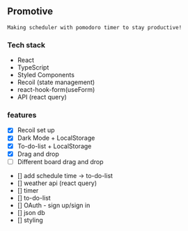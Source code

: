 ## Promotive

`Making scheduler with pomodoro timer to stay productive!`

### Tech stack

- React
- TypeScript
- Styled Components
- Recoil (state management)
- react-hook-form(useForm)
- API (react query)

### features

- [x] Recoil set up
- [x] Dark Mode + LocalStorage
- [x] To-do-list + LocalStorage
- [x] Drag and drop
- [ ] Different board drag and drop
- [] add schedule time -> to-do-list
- [] weather api (react query)
- [] timer
- [] to-do-list
- [] OAuth - sign up/sign in
- [] json db
- [] styling
